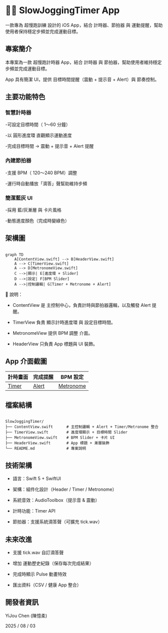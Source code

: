 # 🏃‍♂️ SlowJoggingTimer App
一款專為 超慢跑訓練 設計的 iOS App，結合 計時器、節拍器 與 運動提醒，幫助使用者保持穩定步頻並完成運動目標。

## 專案簡介

本專案為一款 超慢跑計時器 App，結合 計時器 與 節拍器，幫助使用者維持穩定步頻並完成運動目標。

App 具有簡潔 UI，提供 目標時間提醒（震動 + 提示音 + Alert）與 節奏控制。

## 主要功能特色

### 智慧計時器

-可設定目標時間（ 1～60 分鐘）

-以 圓形進度環 直觀顯示運動進度

-完成目標時間 → 震動 + 提示音 + Alert 提醒

### 內建節拍器

-支援 BPM（ 120～240 BPM）調整

-運行時自動播放「滴答」聲幫助維持步頻

### 簡潔藍灰 UI

-採用 藍/灰漸層 與 卡片風格

-動態進度顏色（完成時變綠色）

## 架構圖

```mermaid

graph TD
    A[ContentView.swift] --> B[HeaderView.swift]
    A --> C[TimerView.swift]
    A --> D[MetronomeView.swift]
    C -->|顯示| E[進度環 + Slider]
    D -->|設定| F[BPM Slider]
    A -->|控制邏輯| G[Timer + Metronome + Alert]
```
🔹 說明：
* ContentView 是 主控制中心，負責計時與節拍器邏輯，以及觸發 Alert 提醒。

* TimerView 負責 顯示計時進度環 與 設定目標時間。

* MetronomeView 提供 BPM 調整 介面。

* HeaderView 只負責 App 標題與 UI 裝飾。

## App 介面截圖

| **計時畫面** | **完成提醒** | **BPM 設定** |
|--------------|-------------|--------------|
| [Timer](Screenshots/Timer.png) | [Alert](Screenshots/Alert.png) | [Metronome](Screenshots/Metronome.png) |

## 檔案結構
```plaintext

SlowJoggingTimer/
├── ContentView.swift      # 主控制邏輯 + Alert + Timer/Metronome 整合
├── TimerView.swift        # 進度環顯示 + 目標時間 Slider
├── MetronomeView.swift    # BPM Slider + 卡片 UI
├── HeaderView.swift       # App 標題 + 漸層裝飾
└── README.md              # 專案說明
```

## 技術架構

* 語言：Swift 5 + SwiftUI

* 架構：組件化設計（Header / Timer / Metronome）

* 系統音效：AudioToolbox（提示音 & 震動）

* 計時功能：Timer API

* 節拍器：支援系統滴答聲（可擴充 tick.wav）

## 未來改進

* 支援 tick.wav 自訂滴答聲

* 增加 運動歷史紀錄（保存每次完成結果）

* 完成時顯示 Pulse 動畫特效

* 匯出資料（CSV / 健康 App 整合）

## 開發者資訊

YiJou Chen (陳憶柔)

2025 / 08 / 03